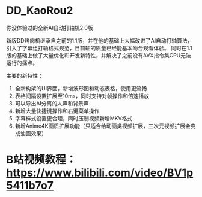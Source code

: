 # DD_KaoRou2
你没体验过的全新AI自动打轴机2.0版

新版DD烤肉机继承自之前的1.1版，并在他的基础上大幅改进了AI自动打轴算法，引入了字幕组打轴格式规范，目前轴的质量已经能基本吻合观看体验。
同时在1.1版的基础上做了大量优化和开发新特性，并解决了之前没有AVX指令集CPU无法运行的痛点。

主要的新特性：
1. 全新构架的UI界面，新增波形图和动态表格，使用更流畅
2. 表格间隔设置扩展至10ms，同时支持对帧操作和倍速播放
3. 可以导出AI分离的人声和背景声
4. 新增大量快捷键操作和右键菜单操作
5. 字幕样式设置更合理，同时压制视频新增MKV格式
6. 新增Anime4K画质扩展功能（只适合给动画类视频扩展，三次元视频扩展会变成油画效果）

# B站视频教程：https://www.bilibili.com/video/BV1p5411b7o7
